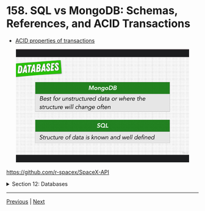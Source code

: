 # 158. SQL vs MongoDB: Schemas, References, and ACID Transactions

-   [ACID properties of transactions](https://www.ibm.com/docs/en/cics-ts/5.4?topic=processing-acid-properties-transactions)

<p align="center" >
    <img src="../imags/158_SQL-vs-MongoDB_Schemas-References-and-ACID-Transactions.png" width="90%" > 
</p> 

https://github.com/r-spacex/SpaceX-API

<details>
  <summary> Section 12: Databases </summary>

  - [Codebase: SpaceX-API](../src/s12_SpaceX-API/)

</details>

---

[Previous](./157_SQL-vs-MongoDB_Trends-and-Object-Relational-Impedance-Mismatch.md) | [Next]()